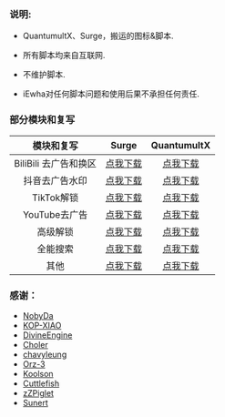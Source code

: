 ### 说明:
- QuantumultX、Surge，搬运的图标&脚本.

- 所有脚本均来自互联网.

- 不维护脚本.

- iEwha对任何脚本问题和使用后果不承担任何责任.

### 部分模块和复写

|      模块和复写    |                                          Surge                                             |                        QuantumultX    |                                                             
| :-------------: | :---------------------------------------------------------------------------------------------------------: | :---------------------------------------------------------------------------------------------------------: | 
| BiliBili 去广告和换区  |      [点我下载](https://raw.githubusercontent.com/iEwha/Profiles/master/Surge/Bilibili.sgmodule)      |  [点我下载](https://raw.githubusercontent.com/iEwha/Profiles/master/QuantumultX/Rewrite/bilibili.conf)      |  
| 抖音去广告水印  |     [点我下载](https://raw.githubusercontent.com/iEwha/Profiles/master/Surge/douyin.sgmodule)      |    [点我下载](https://raw.githubusercontent.com/iEwha/Profiles/master/QuantumultX/Rewrite/douyin.conf)      |  
| TikTok解锁 | [点我下载](https://raw.githubusercontent.com/iEwha/Profiles/master/Surge/TiKok-JP.sgmodule) |  [点我下载](https://raw.githubusercontent.com/iEwha/Profiles/master/QuantumultX/Rewrite/TikTok-JP.conf) |
| YouTube去广告  |  [点我下载](https://raw.githubusercontent.com/iEwha/Profiles/master/Surge/YouTubeAds.sgmodule)  |   [点我下载](https://raw.githubusercontent.com/iEwha/Profiles/master/QuantumultX/Rewrite/YouTubeAds.conf)  | 
| 高级解锁   |      [点我下载](https://raw.githubusercontent.com/iEwha/Profiles/master/Surge/Unlock.sgmodule)      |      [点我下载](https://raw.githubusercontent.com/iEwha/Profiles/master/QuantumultX/Rewrite/UnlockApp.conf)       | 
| 全能搜索   |      [点我下载](https://raw.githubusercontent.com/iEwha/Profiles/master/Surge/Q-Search.sgmodule) |        [点我下载](https://raw.githubusercontent.com/iEwha/Profiles/master/QuantumultX/Rewrite/Q-Search.conf)       | 
| 其他 |     [点我下载](https://raw.githubusercontent.com/iEwha/Profiles/master/Surge/Script.sgmodule)     |       [点我下载](https://raw.githubusercontent.com/iEwha/Profiles/master/QuantumultX/Rewrite/others.conf)     |    
### 感谢：
 * [NobyDa](https://github.com/NobyDa/Script/tree/master) 
 * [KOP-XIAO](https://github.com/KOP-XIAO/QuantumultX)
 * [DivineEngine](https://github.com/DivineEngine/Profiles/tree/master)
 * [Choler](https://github.com/Choler/Surge)
 * [chavyleung](https://github.com/chavyleung)
 * [Orz-3](https://github.com/Orz-3)
 * [Koolson](https://github.com/Koolson/Qure)
 * [Cuttlefish](https://github.com/ddgksf2013/Cuttlefish)
 * [zZPiglet](https://github.com/zZPiglet/Task/tree/master)
 * [Sunert](https://github.com/Sunert/Script/tree/master)
 


